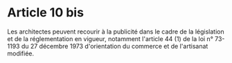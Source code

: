 # Article 10 bis

Les architectes peuvent recourir à la publicité dans le cadre de la législation et de la réglementation en vigueur, notamment l'article 44 (1) de la loi n° 73-1193 du 27 décembre 1973 d'orientation du commerce et de l'artisanat modifiée.

